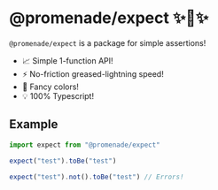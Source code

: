 # @promenade/expect ✨🧪✨

`@promenade/expect` is a package for simple assertions!

- 📈 Simple 1-function API!
- ⚡ No-friction greased-lightning speed!
- 💎 Fancy colors!
- 💡 100% Typescript!

## Example

```typescript
import expect from "@promenade/expect"

expect("test").toBe("test")

expect("test").not().toBe("test") // Errors!
```
